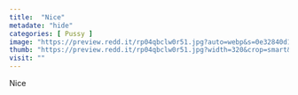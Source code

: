 ```yaml
---
title:  "Nice"
metadate: "hide"
categories: [ Pussy ]
image: "https://preview.redd.it/rp04qbclw0r51.jpg?auto=webp&s=0e32840d1c4070376027b0d8995e63ff1f1baf58"
thumb: "https://preview.redd.it/rp04qbclw0r51.jpg?width=320&crop=smart&auto=webp&s=37531b872af3de1121b1a1d80ea41b9f038d5c3f"
visit: ""
---
```

Nice
